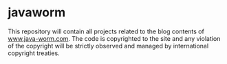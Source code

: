 # javaworm

This repository will contain all projects related to the blog contents of www.java-worm.com. The code is copyrighted to the site and any violation of the copyright will be strictly observed and managed by international copyright treaties.
